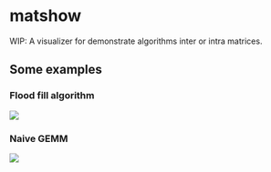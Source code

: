 # matshow
WIP: A visualizer for demonstrate algorithms inter or intra matrices.

## Some examples

### Flood fill algorithm
![](https://user-images.githubusercontent.com/328693/196416238-dd86ab24-868d-43be-ba1f-3f4a778acd7c.gif)

### Naive GEMM

![](https://user-images.githubusercontent.com/328693/196416260-f25a0c5b-0af3-4221-8349-bb7a3d2ab7b6.gif)

